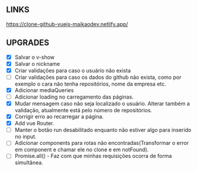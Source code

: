 ## LINKS

https://clone-github-vuejs-maikaodev.netlify.app/

## UPGRADES

- [x] Salvar o v-show
- [x] Salvar o nickname
- [x] Criar validações para caso o usuário não exista
- [ ] Criar validações para caso os dados do github não exista, como por exemplo o cara não tenha repositórios, nome da empresa etc.
- [x] Adicionar mediaQueries
- [ ] Adicionar loading no carregamento das páginas.
- [x] Mudar mensagem caso não seja localizado o usuário. Alterar também a validação, atualmente está pelo número de repositórios.
- [x] Corrigir erro ao recarregar a página.
- [x] Add vue Router.
- [ ] Manter o botão run desabilitado enquanto não estiver algo para inserido no input.
- [ ] Adicionar components para rotas não encontradas(Transformar o error em component e chamar ele no clone e em notFound).
- [ ] Promise.all() - Faz com que minhas requisições ocorra de forma simultânea.
